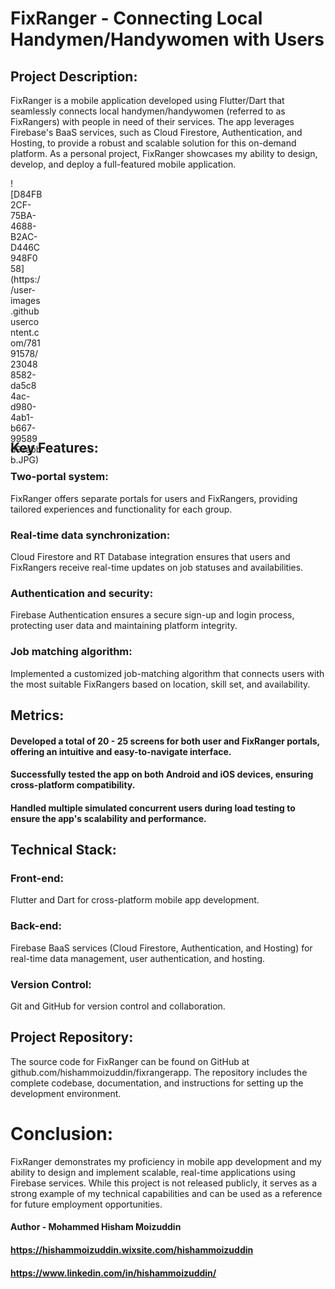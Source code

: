 # FixRanger - Connecting Local Handymen/Handywomen with Users

##  Project Description:

FixRanger is a mobile application developed using Flutter/Dart that seamlessly connects local handymen/handywomen (referred to as FixRangers) with people in need of their services. The app leverages Firebase's BaaS services, such as Cloud Firestore, Authentication, and Hosting, to provide a robust and scalable solution for this on-demand platform. As a personal project, FixRanger showcases my ability to design, develop, and deploy a full-featured mobile application.

<div style="width: 10%; height: 10%">
  ![D84FB2CF-75BA-4688-B2AC-D446C948F058](https://user-images.githubusercontent.com/78191578/230488582-da5c84ac-d980-4ab1-b667-99589d97abbb.JPG)
</div>




## Key Features:

### Two-portal system: 
FixRanger offers separate portals for users and FixRangers, providing tailored experiences and functionality for each group.

### Real-time data synchronization: 
Cloud Firestore and RT Database integration ensures that users and FixRangers receive real-time updates on job statuses and availabilities.

### Authentication and security: 
Firebase Authentication ensures a secure sign-up and login process, protecting user data and maintaining platform integrity.

### Job matching algorithm: 
Implemented a customized job-matching algorithm that connects users with the most suitable FixRangers based on location, skill set, and availability.


## Metrics:

####  Developed a total of 20 - 25 screens for both user and FixRanger portals, offering an intuitive and easy-to-navigate interface.
####  Successfully tested the app on both Android and iOS devices, ensuring cross-platform compatibility.
####  Handled multiple simulated concurrent users during load testing to ensure the app's scalability and performance.


##  Technical Stack:

### Front-end: 
Flutter and Dart for cross-platform mobile app development.

### Back-end: 
Firebase BaaS services (Cloud Firestore, Authentication, and Hosting) for real-time data management, user authentication, and hosting.

### Version Control: 
Git and GitHub for version control and collaboration.


##  Project Repository:

The source code for FixRanger can be found on GitHub at github.com/hishammoizuddin/fixrangerapp. The repository includes the complete codebase, documentation, and instructions for setting up the development environment.


# Conclusion:

FixRanger demonstrates my proficiency in mobile app development and my ability to design and implement scalable, real-time applications using Firebase services. While this project is not released publicly, it serves as a strong example of my technical capabilities and can be used as a reference for future employment opportunities.

#### Author - Mohammed Hisham Moizuddin
#### https://hishammoizuddin.wixsite.com/hishammoizuddin
#### https://www.linkedin.com/in/hishammoizuddin/
